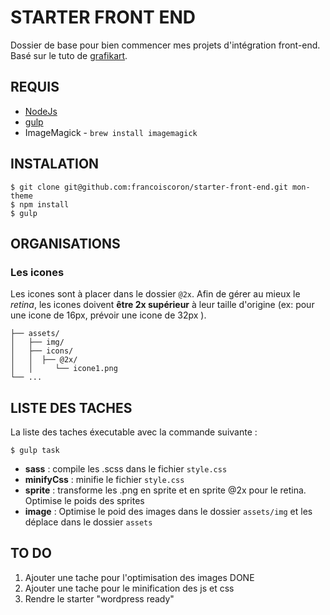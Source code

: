 # STARTER FRONT END
Dossier de base pour bien commencer mes projets d'intégration front-end. Basé sur le tuto de [grafikart](http://www.grafikart.fr/tutoriels/html-css/sass-libsass-nodejs-553).

## REQUIS

- [NodeJs](http://nodejs.org/)
- [gulp](http://gulpjs.com/)
- ImageMagick - `brew install imagemagick`

## INSTALATION

    $ git clone git@github.com:francoiscoron/starter-front-end.git mon-theme
    $ npm install
    $ gulp

## ORGANISATIONS
### Les icones
Les icones sont à placer dans le dossier `@2x`. Afin de gérer au mieux le *retina*, les icones doivent **être 2x supérieur** à leur taille d'origine (ex: pour une icone de 16px, prévoir une icone de 32px ).
    

    ├── assets/
    │   ├── img/
    │   ├── icons/
    │   │  ├── @2x/
    │   │     └── icone1.png
    └── ...

## LISTE DES TACHES
La liste des taches éxecutable avec la commande suivante :
 ```
 $ gulp task
 ```

- **sass** : compile les .scss dans le fichier `style.css`
- **minifyCss** : minifie le fichier `style.css`
- **sprite** : transforme les .png en sprite et en sprite @2x pour le retina. Optimise le poids des sprites
- **image** : Optimise le poid des images dans le dossier `assets/img` et les déplace dans le dossier `assets`

## TO DO
1. Ajouter une tache pour l'optimisation des images DONE
2. Ajouter une tache pour le minification des js et css
3. Rendre le starter "wordpress ready"
